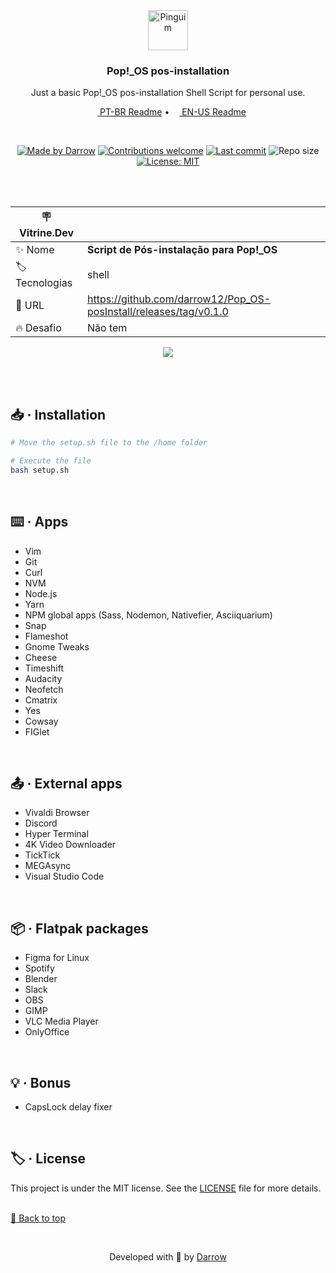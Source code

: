 <div align="center" id="top">
  <!-- Logo & Basic info project -->
  <a href="https://github.com/darrow12/Pop_OS-posInstall/releases/tag/v0.1.0">
    <img src="https://github.com/darrow12/Pop_OS-posInstall/blob/main/.github/logo.png" alt="Pinguim" height="64"/>
  </a>
  
  <h3>Pop!_OS pos-installation</h3>
  <p>Just a basic Pop!_OS pos-installation Shell Script for personal use.</p>

  <!-- Readme languages -->
  <p>
    <a href="README-pt.md"><img src="https://github.com/darrow12/Pop_OS-posInstall/blob/main/.github/br.png" height="12"> PT-BR Readme</a> 
    • 
    <a href="README.md"><img src="https://github.com/darrow12/Pop_OS-posInstall/blob/main/.github/us.png" height="12"> EN-US Readme</a>
  </p>
  
  <br>
  
  <!-- Badges-->
  [![Made by Darrow](https://img.shields.io/badge/Made%20by-Darrow-6ACAD8?logo=github)](https://github.com/darrow12)
  [![Contributions welcome](https://img.shields.io/badge/Contributions-welcome-6ACAD8)](https://github.com/darrow12/Pop_OS-posInstall/pulls)
  [![Last commit](https://img.shields.io/github/last-commit/darrow12/Pop_OS-posInstall?color=6ACAD8&label=Last%20commit)](https://github.com/darrow12/Pop_OS-posInstall/commits/main)
  ![Repo size](https://img.shields.io/github/repo-size/darrow12/Pop_OS-posInstall?color=6ACAD8&label=Repo%20size)
  [![License: MIT](https://img.shields.io/github/license/darrow12/Pop_OS-posInstall?color=6ACAD8&label=License&labelColor=5a5a5a)](https://github.com/darrow12/Pop_OS-posInstall/blob/main/LICENSE)

<br>
<br>


| :placard: Vitrine.Dev |     |
| -------------  | --- |
| :sparkles: Nome        | **Script de Pós-instalação para Pop!_OS**
| :label: Tecnologias | shell
| :rocket: URL         | https://github.com/darrow12/Pop_OS-posInstall/releases/tag/v0.1.0
| :fire: Desafio     | Não tem

<!-- Inserir imagem com a #vitrinedev ao final do link -->
![](https://raw.githubusercontent.com/darrow12/Pop_OS-posInstall/main/.github/banner.png#vitrinedev)
</div>


<br>
<br>

## 📥 · Installation
```bash
# Move the setup.sh file to the /home folder

# Execute the file
bash setup.sh
```
<br>



## ⌨️ · Apps

- Vim
- Git
- Curl
- NVM
- Node.js
- Yarn
- NPM global apps (Sass, Nodemon, Nativefier, Asciiquarium)
- Snap
- Flameshot
- Gnome Tweaks
- Cheese
- Timeshift
- Audacity
- Neofetch
- Cmatrix
- Yes
- Cowsay
- FIGlet
<br>

## 📤 · External apps

- Vivaldi Browser
- Discord
- Hyper Terminal
- 4K Video Downloader
- TickTick
- MEGAsync
- Visual Studio Code
<br>

## 📦 · Flatpak packages

- Figma for Linux
- Spotify
- Blender
- Slack
- OBS
- GIMP
- VLC Media Player
- OnlyOffice
<br>

## 💡 · Bonus

- CapsLock delay fixer
<br>

## 🏷️ · License

This project is under the MIT license. See the <a href="https://github.com/darrow12/Pop_OS-posInstal/blob/main/LICENSE">LICENSE</a> file for more details.
<br>
<br>

<a href='#top'>🔼 Back to top</a>

<br>

<p align="center">Developed with 💙 by <a href="https://github.com/darrow12">Darrow</a></p>
